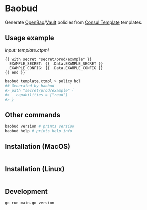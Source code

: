 # Baobud

Generate [OpenBao](https://openbao.org/)/[Vault](https://www.hashicorp.com/products/vault) policies from [Consul Template](https://github.com/hashicorp/consul-template) templates.

## Usage example

*input: template.ctpml*
```
{{ with secret "secret/prod/example" }}
  EXAMPLE_SECRET: {{ .Data.EXAMPLE_SECRET }}
  EXAMPLE_CONFIG: {{ .Data.EXAMPLE_CONFIG }}
{{ end }}
```

```bash
baobud template.ctmpl > policy.hcl
## Generated by baobud
#> path "secret/prod/example" {
#>   capabilities = ["read"]
#> }
```

## Other commands
```bash
baobud version # prints version
baobud help # prints help info
```

## Installation (MacOS)
```
```

## Installation (Linux)
```
```

## Development
`go run main.go version`
